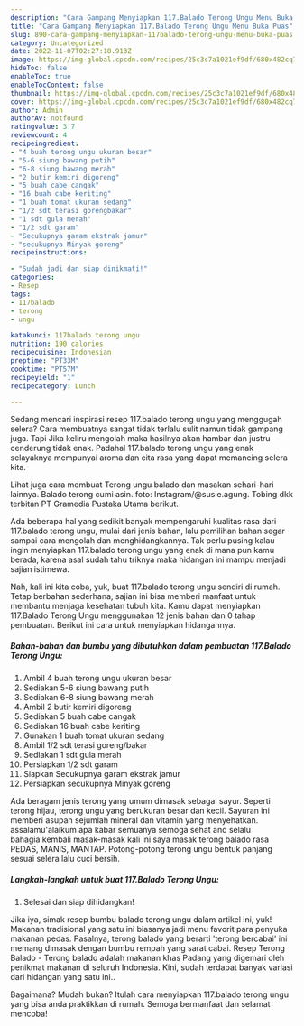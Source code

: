 ```yaml
---
description: "Cara Gampang Menyiapkan 117.Balado Terong Ungu Menu Buka Puas"
title: "Cara Gampang Menyiapkan 117.Balado Terong Ungu Menu Buka Puas"
slug: 890-cara-gampang-menyiapkan-117balado-terong-ungu-menu-buka-puas
category: Uncategorized
date: 2022-11-07T02:27:18.913Z
image: https://img-global.cpcdn.com/recipes/25c3c7a1021ef9df/680x482cq70/117balado-terong-ungu-foto-resep-utama.jpg
hideToc: false
enableToc: true
enableTocContent: false
thumbnail: https://img-global.cpcdn.com/recipes/25c3c7a1021ef9df/680x482cq70/117balado-terong-ungu-foto-resep-utama.jpg
cover: https://img-global.cpcdn.com/recipes/25c3c7a1021ef9df/680x482cq70/117balado-terong-ungu-foto-resep-utama.jpg
author: Admin
authorAv: notfound
ratingvalue: 3.7
reviewcount: 4
recipeingredient:
- "4 buah terong ungu ukuran besar"
- "5-6 siung bawang putih"
- "6-8 siung bawang merah"
- "2 butir kemiri digoreng"
- "5 buah cabe cangak"
- "16 buah cabe keriting"
- "1 buah tomat ukuran sedang"
- "1/2 sdt terasi gorengbakar"
- "1 sdt gula merah"
- "1/2 sdt garam"
- "Secukupnya garam ekstrak jamur"
- "secukupnya Minyak goreng"
recipeinstructions:

- "Sudah jadi dan siap dinikmati!"
categories:
- Resep
tags:
- 117balado
- terong
- ungu

katakunci: 117balado terong ungu 
nutrition: 190 calories
recipecuisine: Indonesian
preptime: "PT33M"
cooktime: "PT57M"
recipeyield: "1"
recipecategory: Lunch

---
```



Sedang mencari inspirasi resep 117.balado terong ungu yang menggugah selera? Cara membuatnya sangat tidak terlalu sulit namun tidak gampang juga. Tapi Jika keliru mengolah maka hasilnya akan hambar dan justru cenderung tidak enak. Padahal 117.balado terong ungu yang enak selayaknya mempunyai aroma dan cita rasa yang dapat memancing selera kita.


Lihat juga cara membuat Terong ungu balado dan masakan sehari-hari lainnya. Balado terong cumi asin. foto: Instagram/@susie.agung. Tobing dkk terbitan PT Gramedia Pustaka Utama berikut.

Ada beberapa hal yang sedikit banyak mempengaruhi kualitas rasa dari 117.balado terong ungu, mulai dari jenis bahan, lalu pemilihan bahan segar sampai cara mengolah dan menghidangkannya. Tak perlu pusing kalau ingin menyiapkan 117.balado terong ungu yang enak di mana pun kamu berada, karena asal sudah tahu triknya maka hidangan ini mampu menjadi sajian istimewa.


Nah, kali ini kita coba, yuk, buat 117.balado terong ungu sendiri di rumah. Tetap berbahan sederhana, sajian ini bisa memberi manfaat untuk membantu menjaga kesehatan tubuh kita. Kamu dapat menyiapkan 117.Balado Terong Ungu menggunakan 12 jenis bahan dan 0 tahap pembuatan. Berikut ini cara untuk menyiapkan hidangannya.

<!--inarticleads1-->

##### Bahan-bahan dan bumbu yang dibutuhkan dalam pembuatan 117.Balado Terong Ungu:

1. Ambil 4 buah terong ungu ukuran besar
1. Sediakan 5-6 siung bawang putih
1. Sediakan 6-8 siung bawang merah
1. Ambil 2 butir kemiri digoreng
1. Sediakan 5 buah cabe cangak
1. Sediakan 16 buah cabe keriting
1. Gunakan 1 buah tomat ukuran sedang
1. Ambil 1/2 sdt terasi goreng/bakar
1. Sediakan 1 sdt gula merah
1. Persiapkan 1/2 sdt garam
1. Siapkan Secukupnya garam ekstrak jamur
1. Persiapkan secukupnya Minyak goreng


Ada beragam jenis terong yang umum dimasak sebagai sayur. Seperti terong hijau, terong ungu yang berukuran besar dan kecil. Sayuran ini memberi asupan sejumlah mineral dan vitamin yang menyehatkan. assalamu&#39;alaikum apa kabar semuanya semoga sehat and selalu bahagia.kembali masak-masak kali ini saya masak terong balado rasa PEDAS, MANIS, MANTAP. Potong-potong terong ungu bentuk panjang sesuai selera lalu cuci bersih. 

<!--inarticleads2-->

##### Langkah-langkah untuk buat 117.Balado Terong Ungu:


1. Selesai dan siap dihidangkan!

Jika iya, simak resep bumbu balado terong ungu dalam artikel ini, yuk! Makanan tradisional yang satu ini biasanya jadi menu favorit para penyuka makanan pedas. Pasalnya, terong balado yang berarti &#39;terong bercabai&#39; ini memang dimasak dengan bumbu rempah yang sarat cabai. Resep Terong Balado - Terong balado adalah makanan khas Padang yang digemari oleh penikmat makanan di seluruh Indonesia. Kini, sudah terdapat banyak variasi dari hidangan yang satu ini.. 

Bagaimana? Mudah bukan? Itulah cara menyiapkan 117.balado terong ungu yang bisa anda praktikkan di rumah. Semoga bermanfaat dan selamat mencoba!
